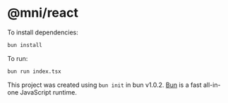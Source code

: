 # @mni/react

To install dependencies:

```bash
bun install
```

To run:

```bash
bun run index.tsx
```

This project was created using `bun init` in bun v1.0.2. [Bun](https://bun.sh) is a fast all-in-one JavaScript runtime.
